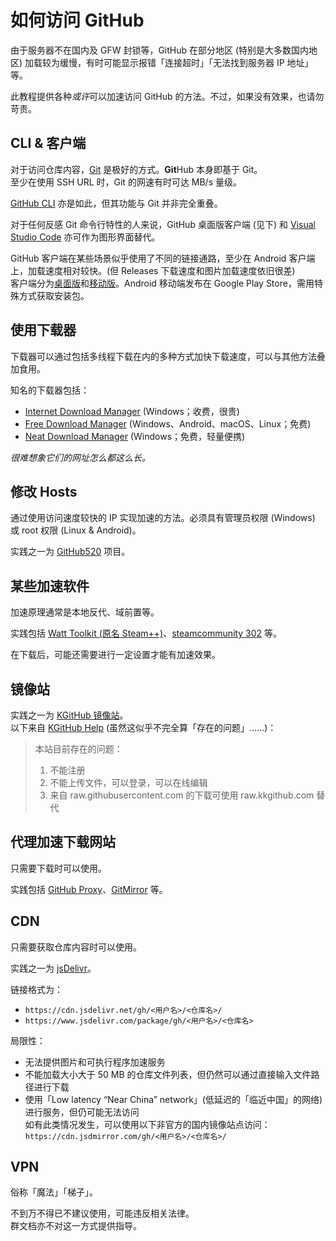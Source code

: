 # 如何访问 GitHub

由于服务器不在国内及 GFW 封锁等，GitHub 在部分地区 (特别是大多数国内地区) 加载较为缓慢，有时可能显示报错「连接超时」「无法找到服务器 IP 地址」等。

此教程提供各种*或许*可以加速访问 GitHub 的方法。不过，如果没有效果，也请勿苛责。

## CLI & 客户端

对于访问仓库内容，[Git](https://git-scm.com/downloads) 是极好的方式。**Git**Hub 本身即基于 Git。  
至少在使用 SSH URL 时，Git 的网速有时可达 MB/s 量级。

[GitHub CLI](https://cli.github.com/) 亦是如此，但其功能与 Git 并非完全重叠。

对于任何反感 Git 命令行特性的人来说，GitHub 桌面版客户端 (见下) 和 [Visual Studio Code](https://code.visualstudio.com/) 亦可作为图形界面替代。

GitHub 客户端在某些场景似乎使用了不同的链接通路，至少在 Android 客户端上，加载速度相对较快。(但 Releases 下载速度和图片加载速度依旧很差)  
客户端分为[桌面版](https://github.com/apps/desktop)和[移动版](https://github.com/mobile)。Android 移动端发布在 Google Play Store，需用特殊方式获取安装包。

## 使用下载器

下载器可以通过包括多线程下载在内的多种方式加快下载速度，可以与其他方法叠加食用。

知名的下载器包括：

- [Internet Download Manager](https://www.internetdownloadmanager.com/) (Windows；收费，很贵)
- [Free Download Manager](https://www.freedownloadmanager.org/) (Windows、Android、macOS、Linux；免费)
- [Neat Download Manager](https://neatdownloadmanager.com/) (Windows；免费，轻量便携)

*很难想象它们的网址怎么都这么长。*

## 修改 Hosts

通过使用访问速度较快的 IP 实现加速的方法。必须具有管理员权限 (Windows) 或 root 权限 (Linux & Android)。

实践之一为 [GitHub520](https://github.com/521xueweihan/github520) 项目。

## 某些加速软件

加速原理通常是本地反代、域前置等。

实践包括 [Watt Toolkit (原名 Steam++)](https://steampp.net/)、[steamcommunity 302](https://www.dogfight360.com/blog/686/) 等。

在下载后，可能还需要进行一定设置才能有加速效果。

## 镜像站

实践之一为 [KGitHub 镜像站](https://kkgithub.com/)。  
以下来自 [KGitHub Help](https://help.kkgithub.com/questions/) (虽然这似乎不完全算「存在的问题」……)：

> 本站目前存在的问题：
>
> 1. 不能注册
> 2. 不能上传文件，可以登录，可以在线编辑
> 3. 来自 raw.githubusercontent.com 的下载可使用 raw.kkgithub.com 替代

## 代理加速下载网站

只需要下载时可以使用。

实践包括 [GitHub Proxy](https://ghproxy.link/)、[GitMirror](https://gitmirror.com) 等。

## CDN

只需要获取仓库内容时可以使用。

实践之一为 [jsDelivr](https://www.jsdelivr.com/)。

链接格式为：

- `https://cdn.jsdelivr.net/gh/<用户名>/<仓库名>/`
- `https://www.jsdelivr.com/package/gh/<用户名>/<仓库名>`

局限性：

- 无法提供图片和可执行程序加速服务
- 不能加载大小大于 50 MB 的仓库文件列表，但仍然可以通过直接输入文件路径进行下载
- 使用「Low latency “Near China” network」(低延迟的「临近中国」的网络) 进行服务，但仍可能无法访问  
  如有此类情况发生，可以使用以下非官方的国内镜像站点访问：  
  `https://cdn.jsdmirror.com/gh/<用户名>/<仓库名>/`

## VPN

俗称「魔法」「梯子」。

不到万不得已不建议使用，可能违反相关法律。  
群文档亦不对这一方式提供指导。
